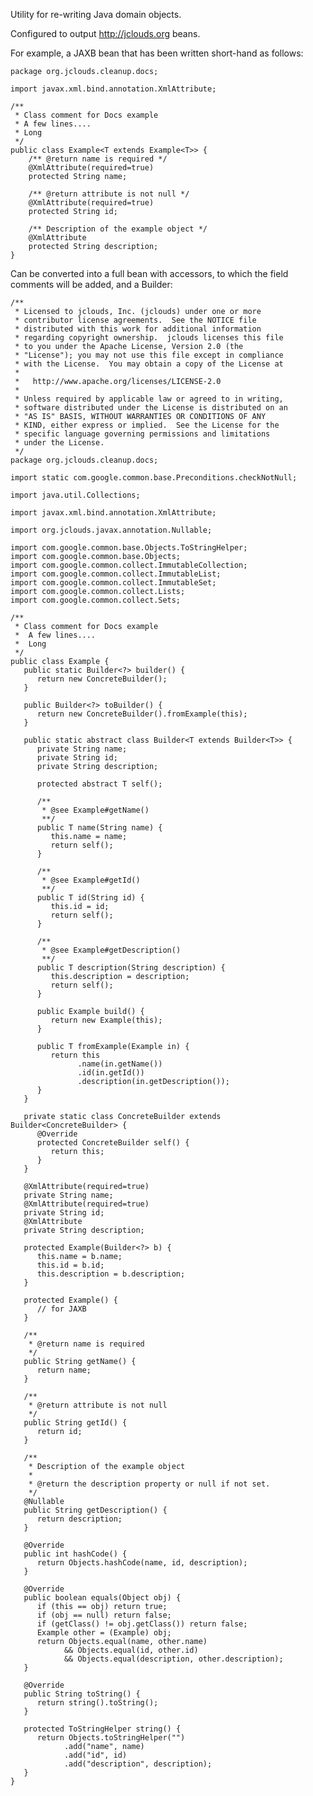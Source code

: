 Utility for re-writing Java domain objects.

Configured to output http://jclouds.org beans.

For example, a JAXB bean that has been written short-hand as follows:

    package org.jclouds.cleanup.docs;
    
    import javax.xml.bind.annotation.XmlAttribute;
    
    /**
     * Class comment for Docs example
     * A few lines....
     * Long
     */
    public class Example<T extends Example<T>> {
        /** @return name is required */
        @XmlAttribute(required=true)
        protected String name;
    
        /** @return attribute is not null */
        @XmlAttribute(required=true)
        protected String id;
    
        /** Description of the example object */
        @XmlAttribute
        protected String description;
    }

Can be converted into a full bean with accessors, to which the field comments will be added, and a Builder:

    /**
     * Licensed to jclouds, Inc. (jclouds) under one or more
     * contributor license agreements.  See the NOTICE file
     * distributed with this work for additional information
     * regarding copyright ownership.  jclouds licenses this file
     * to you under the Apache License, Version 2.0 (the
     * "License"); you may not use this file except in compliance
     * with the License.  You may obtain a copy of the License at
     *
     *   http://www.apache.org/licenses/LICENSE-2.0
     *
     * Unless required by applicable law or agreed to in writing,
     * software distributed under the License is distributed on an
     * "AS IS" BASIS, WITHOUT WARRANTIES OR CONDITIONS OF ANY
     * KIND, either express or implied.  See the License for the
     * specific language governing permissions and limitations
     * under the License.
     */
    package org.jclouds.cleanup.docs;
    
    import static com.google.common.base.Preconditions.checkNotNull;
    
    import java.util.Collections;
    
    import javax.xml.bind.annotation.XmlAttribute;
    
    import org.jclouds.javax.annotation.Nullable;
    
    import com.google.common.base.Objects.ToStringHelper;
    import com.google.common.base.Objects;
    import com.google.common.collect.ImmutableCollection;
    import com.google.common.collect.ImmutableList;
    import com.google.common.collect.ImmutableSet;
    import com.google.common.collect.Lists;
    import com.google.common.collect.Sets;
    
    /**
     * Class comment for Docs example
     *  A few lines....
     *  Long
     */
    public class Example {
       public static Builder<?> builder() {
          return new ConcreteBuilder();
       }
       
       public Builder<?> toBuilder() {
          return new ConcreteBuilder().fromExample(this);
       }
       
       public static abstract class Builder<T extends Builder<T>> {
          private String name;
          private String id;
          private String description;
          
          protected abstract T self();
          
          /**
           * @see Example#getName()
           **/
          public T name(String name) {
             this.name = name;
             return self();
          }
          
          /**
           * @see Example#getId()
           **/
          public T id(String id) {
             this.id = id;
             return self();
          }
          
          /**
           * @see Example#getDescription()
           **/
          public T description(String description) {
             this.description = description;
             return self();
          }
          
          public Example build() {
             return new Example(this);
          }
          
          public T fromExample(Example in) {
             return this
                   .name(in.getName())
                   .id(in.getId())
                   .description(in.getDescription());
          }
       }
       
       private static class ConcreteBuilder extends Builder<ConcreteBuilder> {
          @Override
          protected ConcreteBuilder self() {
             return this;
          }
       }
       
       @XmlAttribute(required=true)
       private String name;
       @XmlAttribute(required=true)
       private String id;
       @XmlAttribute
       private String description;
       
       protected Example(Builder<?> b) {
          this.name = b.name;
          this.id = b.id;
          this.description = b.description;
       }
       
       protected Example() {
          // for JAXB
       }
       
       /**
        * @return name is required
        */
       public String getName() {
          return name;
       }
       
       /**
        * @return attribute is not null
        */
       public String getId() {
          return id;
       }
       
       /**
        * Description of the example object
        *
        * @return the description property or null if not set.
        */
       @Nullable
       public String getDescription() {
          return description;
       }
       
       @Override
       public int hashCode() {
          return Objects.hashCode(name, id, description);
       }
       
       @Override
       public boolean equals(Object obj) {
          if (this == obj) return true;
          if (obj == null) return false;
          if (getClass() != obj.getClass()) return false;
          Example other = (Example) obj;
          return Objects.equal(name, other.name)
                && Objects.equal(id, other.id)
                && Objects.equal(description, other.description);
       }
       
       @Override
       public String toString() {
          return string().toString();
       }
       
       protected ToStringHelper string() {
          return Objects.toStringHelper("")
                .add("name", name)
                .add("id", id)
                .add("description", description);
       }
    }

